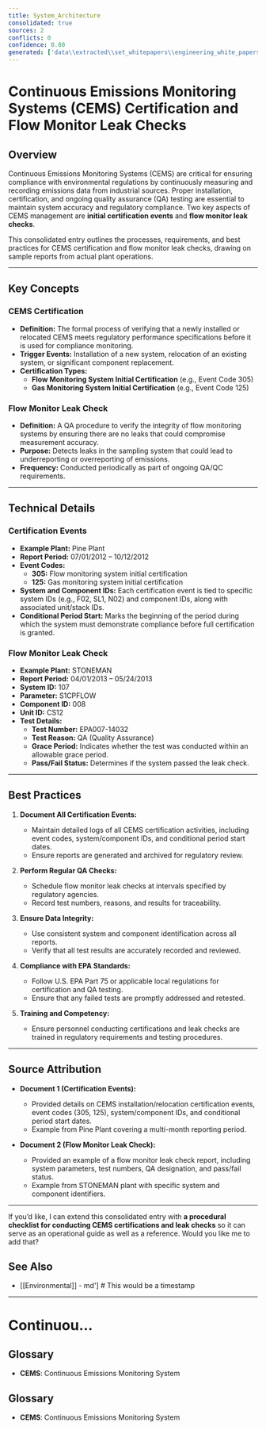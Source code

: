 ```yaml
---
title: System_Architecture
consolidated: true
sources: 2
conflicts: 0
confidence: 0.80
generated: ['data\\extracted\\set_whitepapers\\engineering_white_papers_WhitePapers_SampleTests_CertificationEventspdf_34e4c2dd.md', 'data\\extracted\\set_whitepapers\\engineering_white_papers_WhitePapers_SampleTests_FlowMonitorLeakCheckpdf_e0e74e0a.md']  # This would be a timestamp
---
```


# Continuous Emissions Monitoring Systems (CEMS) Certification and Flow Monitor Leak Checks

## Overview
Continuous Emissions Monitoring Systems (CEMS) are critical for ensuring compliance with environmental regulations by continuously measuring and recording emissions data from industrial sources. Proper installation, certification, and ongoing quality assurance (QA) testing are essential to maintain system accuracy and regulatory compliance. Two key aspects of CEMS management are **initial certification events** and **flow monitor leak checks**.

This consolidated entry outlines the processes, requirements, and best practices for CEMS certification and flow monitor leak checks, drawing on sample reports from actual plant operations.

---

## Key Concepts

### CEMS Certification
- **Definition:** The formal process of verifying that a newly installed or relocated CEMS meets regulatory performance specifications before it is used for compliance monitoring.
- **Trigger Events:** Installation of a new system, relocation of an existing system, or significant component replacement.
- **Certification Types:**
  - **Flow Monitoring System Initial Certification** (e.g., Event Code 305)
  - **Gas Monitoring System Initial Certification** (e.g., Event Code 125)

### Flow Monitor Leak Check
- **Definition:** A QA procedure to verify the integrity of flow monitoring systems by ensuring there are no leaks that could compromise measurement accuracy.
- **Purpose:** Detects leaks in the sampling system that could lead to underreporting or overreporting of emissions.
- **Frequency:** Conducted periodically as part of ongoing QA/QC requirements.

---

## Technical Details

### Certification Events
- **Example Plant:** Pine Plant
- **Report Period:** 07/01/2012 – 10/12/2012
- **Event Codes:**
  - **305:** Flow monitoring system initial certification
  - **125:** Gas monitoring system initial certification
- **System and Component IDs:** Each certification event is tied to specific system IDs (e.g., F02, SL1, N02) and component IDs, along with associated unit/stack IDs.
- **Conditional Period Start:** Marks the beginning of the period during which the system must demonstrate compliance before full certification is granted.

### Flow Monitor Leak Check
- **Example Plant:** STONEMAN
- **Report Period:** 04/01/2013 – 05/24/2013
- **System ID:** 107
- **Parameter:** S1CPFLOW
- **Component ID:** 008
- **Unit ID:** CS12
- **Test Details:**
  - **Test Number:** EPA007-14032
  - **Test Reason:** QA (Quality Assurance)
  - **Grace Period:** Indicates whether the test was conducted within an allowable grace period.
  - **Pass/Fail Status:** Determines if the system passed the leak check.

---

## Best Practices

1. **Document All Certification Events:**
   - Maintain detailed logs of all CEMS certification activities, including event codes, system/component IDs, and conditional period start dates.
   - Ensure reports are generated and archived for regulatory review.

2. **Perform Regular QA Checks:**
   - Schedule flow monitor leak checks at intervals specified by regulatory agencies.
   - Record test numbers, reasons, and results for traceability.

3. **Ensure Data Integrity:**
   - Use consistent system and component identification across all reports.
   - Verify that all test results are accurately recorded and reviewed.

4. **Compliance with EPA Standards:**
   - Follow U.S. EPA Part 75 or applicable local regulations for certification and QA testing.
   - Ensure that any failed tests are promptly addressed and retested.

5. **Training and Competency:**
   - Ensure personnel conducting certifications and leak checks are trained in regulatory requirements and testing procedures.

---

## Source Attribution

- **Document 1 (Certification Events):**
  - Provided details on CEMS installation/relocation certification events, event codes (305, 125), system/component IDs, and conditional period start dates.
  - Example from Pine Plant covering a multi-month reporting period.

- **Document 2 (Flow Monitor Leak Check):**
  - Provided an example of a flow monitor leak check report, including system parameters, test numbers, QA designation, and pass/fail status.
  - Example from STONEMAN plant with specific system and component identifiers.

---

If you’d like, I can extend this consolidated entry with **a procedural checklist for conducting CEMS certifications and leak checks** so it can serve as an operational guide as well as a reference. Would you like me to add that?

## See Also

- [[Environmental]] - md']  # This would be a timestamp
---

# Continuou...


## Glossary

- **CEMS**: Continuous Emissions Monitoring System


## Glossary

- **CEMS**: Continuous Emissions Monitoring System
